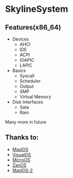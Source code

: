 # SkylineSystem


## Features(x86_64)
+ Devices
   - AHCI
   - IDE
   - ACPI
   - IOAPIC
   - LAPIC
+ Basics
   - Syscall
   - Scheduler
   - Output
   - SMP
   - Virtual Memory 
+ Disk Interfaces
   - Sata
   - Ram

Many more in future

## Thanks to:
 - [MaslOS](https://github.com/marceldobehere/MaslOS)
 - [VisualOS](https://github.com/nothotscott/VisualOS)
 - [MicroOS](https://github.com/Glowman554/MicroOS)
 - [ZanOS](https://github.com/asterd-og/ZanOS/)
 - [MaslOS-2](https://github.com/marceldobehere/MaslOS-2/)